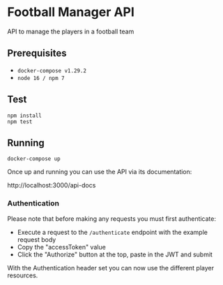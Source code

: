 # Football Manager API

API to manage the players in a football team

## Prerequisites

- `docker-compose v1.29.2`
- `node 16 / npm 7`

## Test

```
npm install
npm test
```

## Running

`docker-compose up`

Once up and running you can use the API via its documentation:

http://localhost:3000/api-docs

### Authentication
Please note that before making any requests you must first authenticate:
- Execute a request to the `/authenticate` endpoint with the example request body
- Copy the "accessToken" value
- Click the "Authorize" button at the top, paste in the JWT and submit

With the Authentication header set you can now use the different player resources.